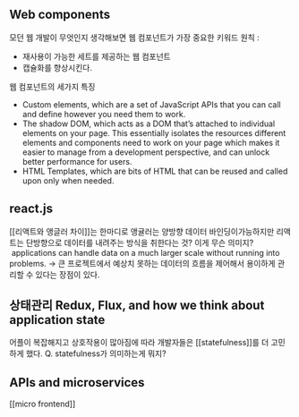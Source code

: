 ## Web components
모던 웹 개발이 무엇인지 생각해보면 웹 컴포넌트가 가장 중요한 키워드
원칙 : 
- 재사용이 가능한 세트를 제공하는 웹 컴포넌트 
- 캡슐화를 향상시킨다.

웹 컴포넌트의 세가지 특징 
-   Custom elements, which are a set of JavaScript APIs that you can call and define however you need them to work.
-   The shadow DOM, which acts as a DOM that’s attached to individual elements on your page. This essentially isolates the resources different elements and components need to work on your page which makes it easier to manage from a development perspective, and can unlock better performance for users.
-   HTML Templates, which are bits of HTML that can be reused and called upon only when needed.

## react.js

[[리액트와 앵글러 차이]]는 한마디로 앵귤러는 양방향 데이터 바인딩이가능하지만 리액트는 단방향으로 데이터를 내려주는 방식을 취한다는 것? 
이게 무슨 의미지?  applications can handle data on a much larger scale without running into problems.
-> 큰 프로젝트에서 예상치 못하는 데이터의 흐름을 제어해서 용이하게 관리할 수 있다는 장점이 있다. 


## 상태관리  Redux, Flux, and how we think about application state
어플이 복잡해지고 상호작용이 많아짐에 따라 개발자들은 [[statefulness]]를 더 고민하게 했다.
Q. statefulness가 의미하는게 뭐지? 


## APIs and microservices
[[micro frontend]]